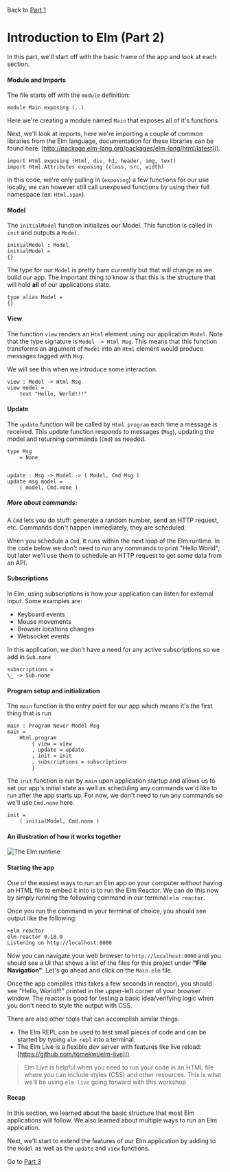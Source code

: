 
Back to [Part 1](https://github.com/Elm-Detroit/elm-workshop/blob/master/part3/README.md)

# Introduction to Elm (Part 2)

In this part, we'll start off with the basic frame of the app and look at each section.

#### Module and Imports

The file starts off with the `module` definition:

`module Main exposing (..)`

Here we're creating a module named `Main` that exposes all of it's functions.

Next, we'll look at imports, here we're importing a couple of common libraries from the Elm language, 
documentation for these libraries can be found here: [http://package.elm-lang.org/packages/elm-lang/html/latest]().

```
import Html exposing (Html, div, h1, header, img, text)
import Html.Attributes exposing (class, src, width)
```

In this code, we're only pulling in (`exposing`) a few functions for our use locally, we can however still call unexposed
functions by using their full namespace (ex: `Html.span`).

#### Model

The `initialModel` function initializes our Model. This function is called in `init` and outputs a `Model`.

```
initialModel : Model
initialModel =
{}
```

The type for our `Model` is pretty bare currently but that will change as we build our app. The important thing to know
is that this is the structure that will hold __all__ of our applications state.

```
type alias Model =
{}
```


#### View

The function `view` renders an `Html` element using our application `Model`.
Note that the type signature is `Model -> Html Msg`. This means that this function transforms an argument
of `Model` into an `Html` element would produce messages tagged with `Msg`.

We will see this when we introduce some interaction.

```
view : Model -> Html Msg
view model =
    text "Hello, World!!!"
```


#### Update
The `update` function will be called by `Html.program` each time a message is received.
This update function responds to messages (`Msg`), updating the model and returning commands (`Cmd`) as needed.

```
type Msg
    = None


update : Msg -> Model -> ( Model, Cmd Msg )
update msg model =
    ( model, Cmd.none )
```

##### More about commands:
A `Cmd` lets you do stuff: generate a random number, send an HTTP request, etc. Commands don't happen immediately, 
they are scheduled. 

When you schedule a `Cmd`, it runs within the next loop of the Elm runtime. In the code below
we don't need to run any commands to print "Hello World", but later we'll use them to schedule an HTTP request to get
some data from an API.


#### Subscriptions
In Elm, using subscriptions is how your application can listen for external input. Some examples are:
- Keyboard events
- Mouse movements
- Browser locations changes
- Websocket events

In this application, we don't have a need for any active subscriptions so we add in `Sub.none`

```
subscriptions =
\_ -> Sub.none
```


#### Program setup and initialization

The `main` function is the entry point for our app which means it's the first thing that is run

```
main : Program Never Model Msg
main =
    Html.program
        { view = view
        , update = update
        , init = init
        , subscriptions = subscriptions
        }
```

The `init` function is run by `main` upon application startup and allows us to set
our app's initial state as well as scheduling any commands we'd like to run after the app starts
up. For now, we don't need to run any commands so we'll use `Cmd.none` here.

```
init =
    ( initialModel, Cmd.none )
```

#### An illustration of how it works together

![The Elm runtime](https://guide.elm-lang.org/architecture/effects/program.svg)

#### Starting the app

One of the easiest ways to run an Elm app on your computer _without_ having an HTML file to embed it into
is to run the Elm Reactor. We can do this now by simply running the following command in our terminal `elm reactor`.

Once you run the command in your terminal of choice, you should see output like the following:

```
>elm reactor
elm-reactor 0.18.0
Listening on http://localhost:8000
```

Now you can navigate your web browser to `http://localhost:8000` and you should see a UI that shows a list of the files for 
this project under __"File Navigation"__. Let's go ahead and click on the `Main.elm` file.

Once the app compiles (this takes a few seconds in reactor), you should see "Hello, World!!!" printed in the upper-left
corner of your browser window. The reactor is good for testing a basic idea/verifying logic when you don't need to
style the output with CSS.

There are also other tools that can accomplish similar things:

- The Elm REPL can be used to test small pieces of code and can be started by typing `elm repl` into a terminal.
- The Elm Live is a flexible dev server with features like live reload: [https://github.com/tomekwi/elm-live]()

>Elm Live is helpful when you need to run your code in an HTML file where you can include styles (CSS) and other resources.
>This is what we'll be using `elm-live` going forward with this workshop

#### Recap

In this section, we learned about the basic structure that most Elm applications will follow. We also learned about multiple
ways to run an Elm application.

Next, we'll start to extend the features of our Elm application by adding to the `Model` as well as the `update` and `view`
functions.

Go to [Part 3](https://github.com/Elm-Detroit/elm-workshop/blob/master/part3/README.md)